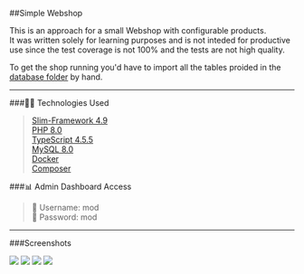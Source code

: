 ##Simple Webshop

This is an approach for a small Webshop with configurable products.   
It was written solely for learning purposes and is not inteded for productive use since the test coverage is not 100% and the tests are not high quality.

To get the shop running you'd have to import all the tables proided in the [database folder](https://github.com/tolik518/simple_webshop/tree/master/Documentation/exported_database) by hand.

---

###👨‍💻 Technologies Used  
>[Slim-Framework 4.9](https://www.slimframework.com/)  
[PHP 8.0](https://www.php.net/)  
[TypeScript 4.5.5](https://www.typescriptlang.org/)  
[MySQL 8.0](https://www.mysql.com/)  
[Docker](https://www.docker.com/get-started)  
[Composer](https://getcomposer.org/)


###📊 Admin Dashboard Access   
>👤 Username: mod  
🔑 Password: mod

---
###Screenshots

![](https://returnnull.de/images/webshop3.png)
![](https://returnnull.de/images/webshop4.png)
![](https://returnnull.de/images/webshop2.png)
![](https://returnnull.de/images/webshop1.png)